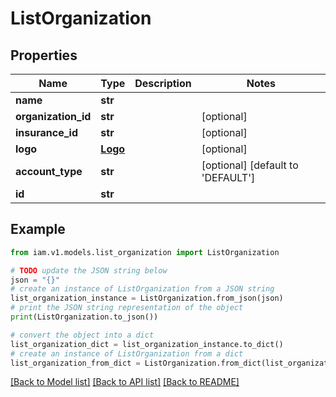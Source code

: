 # ListOrganization


## Properties

Name | Type | Description | Notes
------------ | ------------- | ------------- | -------------
**name** | **str** |  | 
**organization_id** | **str** |  | [optional] 
**insurance_id** | **str** |  | [optional] 
**logo** | [**Logo**](Logo.md) |  | [optional] 
**account_type** | **str** |  | [optional] [default to 'DEFAULT']
**id** | **str** |  | 

## Example

```python
from iam.v1.models.list_organization import ListOrganization

# TODO update the JSON string below
json = "{}"
# create an instance of ListOrganization from a JSON string
list_organization_instance = ListOrganization.from_json(json)
# print the JSON string representation of the object
print(ListOrganization.to_json())

# convert the object into a dict
list_organization_dict = list_organization_instance.to_dict()
# create an instance of ListOrganization from a dict
list_organization_from_dict = ListOrganization.from_dict(list_organization_dict)
```
[[Back to Model list]](../README.md#documentation-for-models) [[Back to API list]](../README.md#documentation-for-api-endpoints) [[Back to README]](../README.md)


